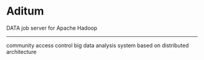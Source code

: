 # Aditum
DATA job server for Apache Hadoop

---------------------------------

community access control big data analysis system based on distributed architecture
